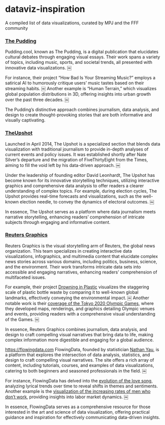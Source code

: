 # dataviz-inspiration
A compiled list of data visualizations, curated by MPJ and the FFF community

### [The Pudding](https://pudding.cool)
Pudding.cool, known as The Pudding, is a digital publication that elucidates cultural debates through engaging visual essays. Their work spans a variety of topics, including music, sports, and societal trends, all presented with innovative data visualizations. ￼

For instance, their project “How Bad Is Your Streaming Music?” employs a satirical AI to humorously critique users’ music tastes based on their streaming habits. ￼ Another example is “Human Terrain,” which visualizes global population distributions in 3D, offering insights into urban growth over the past three decades. ￼

The Pudding’s distinctive approach combines journalism, data analysis, and design to create thought-provoking stories that are both informative and visually captivating.

### [TheUpshot](https://www.nytimes.com/international/section/upshot)
Launched in April 2014, The Upshot is a specialized section that blends data visualization with traditional journalism to provide in-depth analyses of current events and policy issues. It was established shortly after Nate Silver’s departure and the migration of FiveThirtyEight from the Times, aiming to fill the void left by his data-driven approach. ￼

Under the leadership of founding editor David Leonhardt, The Upshot has become known for its innovative storytelling techniques, utilizing interactive graphics and comprehensive data analysis to offer readers a clearer understanding of complex topics. For example, during election cycles, The Upshot provides real-time forecasts and visualizations, such as the well-known election needle, to convey the dynamics of electoral outcomes. ￼

In essence, The Upshot serves as a platform where data journalism meets narrative storytelling, enhancing readers’ comprehension of intricate subjects through engaging and informative content.

### [Reuters Graphics]([https://www.nytimes.com/international/section/upshot](https://www.reuters.com/graphics/))
Reuters Graphics is the visual storytelling arm of Reuters, the global news organization. This team specializes in creating interactive data visualizations, infographics, and multimedia content that elucidate complex news stories across various domains, including politics, business, science, and the environment. Their work transforms intricate data sets into accessible and engaging narratives, enhancing readers’ comprehension of multifaceted issues.

For example, their project [Drowning in Plastic](https://www.reuters.com/graphics/ENVIRONMENT-PLASTIC/0100B275155) visualizes the staggering scale of plastic bottle waste by comparing it to well-known global landmarks, effectively conveying the environmental impact. ￼ Another notable work is their [coverage of the Tokyo 2020 Olympic Games](https://www.reuters.com/graphics/OLYMPICS-2020/EXPLAINER/gjnvwnlwgpw/), where they developed maps, renderings, and graphics detailing Olympic venues and events, providing readers with a comprehensive visual understanding of the Games. ￼

In essence, Reuters Graphics combines journalism, data analysis, and design to craft compelling visual narratives that bring data to life, making complex information more digestible and engaging for a global audience.

https://flowingdata.com
FlowingData, founded by statistician [Nathan Yau](https://en.wikipedia.org/wiki/Nathan_Yau), is a platform that explores the intersection of data analysis, statistics, and design to craft compelling visual narratives. The site offers a rich array of content, including tutorials, courses, and examples of data visualizations, catering to both beginners and seasoned professionals in the field. ￼

For instance, FlowingData has delved into the [evolution of the love song](https://flowingdata.com/2024/11/13/evolution-of-the-love-song/), analyzing lyrical trends over time to reveal shifts in themes and sentiments. Another example is the [visualization of the increasing rates of men who don’t work](https://flowingdata.com/2014/12/16/increasing-rates-of-men-who-dont-work/), providing insights into labor market dynamics. ￼

In essence, FlowingData serves as a comprehensive resource for those interested in the art and science of data visualization, offering practical guidance and inspiration for effectively communicating data-driven insights.
